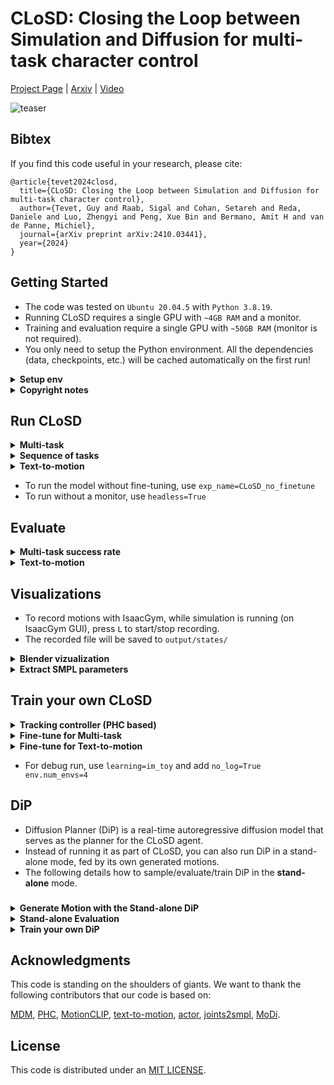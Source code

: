 # CLoSD: Closing the Loop between Simulation and Diffusion for multi-task character control

[Project Page](https://guytevet.github.io/CLoSD-page/) | [Arxiv](https://arxiv.org/abs/2410.03441) | [Video](https://www.youtube.com/watch?feature=shared&v=O1tzbiDMW8U)

![teaser](https://github.com/GuyTevet/CLoSD-page/blob/main/static/figures/demo1.gif?raw=true)


## Bibtex

If you find this code useful in your research, please cite:

```
@article{tevet2024closd,
  title={CLoSD: Closing the Loop between Simulation and Diffusion for multi-task character control},
  author={Tevet, Guy and Raab, Sigal and Cohan, Setareh and Reda, Daniele and Luo, Zhengyi and Peng, Xue Bin and Bermano, Amit H and van de Panne, Michiel},
  journal={arXiv preprint arXiv:2410.03441},
  year={2024}
}
```


## Getting Started


- The code was tested on `Ubuntu 20.04.5` with `Python 3.8.19`.
- Running CLoSD requires a single GPU with `~4GB RAM` and a monitor.
- Training and evaluation require a single GPU with `~50GB RAM` (monitor is not required).
- You only need to setup the Python environment. All the dependencies (data, checkpoints, etc.) will be cached automatically on the first run!

<details>
  <summary><b>Setup env</b></summary>

  - Create a Conda env and setup the requirements:

```
conda create -n closd python=3.8
conda activate closd
pip install -r requirement.txt
python -m spacy download en_core_web_sm
```

  - Download [Isaac GYM](https://developer.nvidia.com/isaac-gym), and install it to your env:

```
conda activate closd
cd <ISSAC_GYM_DIR>/python
pip install -e .
```

</details>

<details>
  <summary><b>Copyright notes</b></summary>
  
The code will automatically download cached versions of the following datasets and models. You must adhere to their terms of use!

- SMPL license is according to https://smpl-x.is.tue.mpg.de/
- AMASS license is according to  https://amass.is.tue.mpg.de/
- HumanML3D dataset license is according to https://github.com/EricGuo5513/HumanML3D

</details>

## Run CLoSD

<details>
  <summary><b>Multi-task</b></summary>

```
python closd/run.py\
  learning=im_big robot=smpl_humanoid\
  epoch=-1 test=True no_virtual_display=True\
  headless=False env.num_envs=9\
  env=closd_multitask exp_name=CLoSD_multitask_finetune
```

</details>

<details>
  <summary><b>Sequence of tasks</b></summary>

```
python closd/run.py\
  learning=im_big robot=smpl_humanoid\
  epoch=-1 test=True no_virtual_display=True\
  headless=False env.num_envs=9\
  env=closd_sequence exp_name=CLoSD_multitask_finetune
```

</details>

<details>
  <summary><b>Text-to-motion</b></summary>

```
python closd/run.py\
  learning=im_big robot=smpl_humanoid\
  epoch=-1 test=True no_virtual_display=True\
  headless=False env.num_envs=9\
  env=closd_t2m exp_name=CLoSD_t2m_finetune
```

</details>

- To run the model without fine-tuning, use `exp_name=CLoSD_no_finetune`
- To run without a monitor, use `headless=True`


## Evaluate

<details>
  <summary><b>Multi-task success rate</b></summary>

- To reproduce Table 1 in the paper.

```
python closd/run.py\
 learning=im_big env=closd_multitask robot=smpl_humanoid\
 exp_name=CLoSD_multitask_finetune\
 epoch=-1\
 env.episode_length=500\
 env.dip.cfg_param=7.5\
 env.num_envs=4096\
 test=True\
 no_virtual_display=True\
 headless=True\
 closd_eval=True
```

</details>

<details>
  <summary><b>Text-to-motion</b></summary>
  
- The evaluation process runs on pre-recorded data and reproduces Table 3 in the paper.
- The raw results are at `https://huggingface.co/guytevet/CLoSD/blob/main/evaluation/closd/eval.log`, this code should reproduce it.

```
python -m closd.diffusion_planner.eval.eval_humanml --external_results_file closd/diffusion_planner/saved_motions/closd/CloSD.pkl --do_unique
```

- To log resutls in Wandb, add:

```
 --train_platform_type WandBPlatform --eval_name <wandb_exp_name>
```

</details>

## Visualizations

- To record motions with IsaacGym, while simulation is running (on IsaacGym GUI), press `L` to start/stop recording.
- The recorded file will be saved to `output/states/`


<details>
  <summary><b>Blender vizualization</b></summary>

- This script runs with Blender interpreter and visualizes IsaacGym recordings.
- The code is based on https://github.com/xizaoqu/blender_for_UniHSI and was tested on Blender 4.2


First, setup the Blender interpreter with:

```
blender -b -P closd/blender/setup_blender.py
```

Then visualize with:

```
blender -b -P closd/blender/record2anim.py -- --record_path output/states/YOUR_RECORD_NAME.pkl
```

</details>

<details>
  <summary><b>Extract SMPL parameters</b></summary>

To extract the SMPL parameters of the humanoid, first download [SMPL](https://smpl.is.tue.mpg.de/) and place it in `closd/data/smpl`.

Then run:

```
python closd/utils/extract_smpl.py --record_path output/states/YOUR_RECORD_NAME.pkl
```

The script will save the SMPL parameters that can be visualize with standard SMPL tools, for example those of [MDM](https://github.com/GuyTevet/motion-diffusion-model) or [PHC](https://github.com/ZhengyiLuo/PHC).

</details>


## Train your own CLoSD

<details>
  <summary><b>Tracking controller (PHC based)</b></summary>

```
python closd/run.py\
 learning=im_big env=im_single_prim robot=smpl_humanoid\
 env.cycle_motion=True epoch=-1\
 exp_name=my_CLoSD_no_finetune
```

- Train for 62K epochs


</details>

<details>
  <summary><b>Fine-tune for Multi-task</b></summary>

```
python closd/run.py\
 learning=im_big env=closd_multitask robot=smpl_humanoid\
 learning.params.load_checkpoint=True\
 learning.params.load_path=output/CLoSD/my_CLoSD_no_finetune/Humanoid.pth\
 env.dip.cfg_param=2.5 env.num_envs=3072\
 has_eval=False epoch=-1\
 exp_name=my_CLoSD_multitask_finetune
```

- Train for 4K epochs

</details>


<details>
  <summary><b>Fine-tune for Text-to-motion</b></summary>

```
python closd/run.py\
 learning=im_big env=closd_t2m robot=smpl_humanoid\
 learning.params.load_checkpoint=True\
 learning.params.load_path=output/CLoSD/my_CLoSD_no_finetune/Humanoid.pth\
 env.dip.cfg_param=2.5 env.num_envs=3072\
 has_eval=False epoch=-1\
 exp_name=my_CLoSD_t2m_finetune
```

- Train for 1K epochs

</details>

- For debug run, use `learning=im_toy` and add `no_log=True env.num_envs=4`

## DiP

- Diffusion Planner (DiP) is a real-time autoregressive diffusion model that serves as the planner for the CLoSD agent.
- Instead of running it as part of CLoSD, you can also run DiP in a stand-alone mode, fed by its own generated motions.
- The following details how to sample/evaluate/train DiP in the **stand-alone** mode.

### 

<details>
  <summary><b>Generate Motion with the Stand-alone DiP</b></summary>

Full autoregressive generation (without target):

```
python -m closd.diffusion_planner.sample.generate\
 --model_path closd/diffusion_planner/save/DiP_no-target_10steps_context20_predict40/model000200000.pt\
 --num_repetitions 1 --autoregressive
```

Prefix completion with target trajectory:

```
python -m closd.diffusion_planner.sample.generate\
 --model_path closd/diffusion_planner/save/DiP_multi-target_10steps_context20_predict40/model000300000.pt\
 --num_repetitions 1 --sampling_mode goal\
 --target_joint_names "traj,heading" --target_joint_source data
```

- To sample with random joint target (instead of sampling it from the data, which is more challenging), use `--target_joint_source random`
- Other 'legal' joint conditions are:

```
--target_joint_names 
[traj,heading|
pelvis,heading|
right_wrist,heading|
left_wrist,heading|
right_foot,heading|
left_foot,heading]
```

</details>

<details>
  <summary><b>Stand-alone Evaluation</b></summary>

- Evaluate DiP fed by its own predictions (without the CLoSD framework):
- To reproduce Tables 2 and 3 (the DiP entry) in the paper.

```
python -m closd.diffusion_planner.eval.eval_humanml\
 --guidance_param 7.5\
 --model_path closd/diffusion_planner/save/DiP_no-target_10steps_context20_predict40/model000600343.pt\
 --autoregressive
```

</details>


<details>
  <summary><b>Train your own DiP</b></summary>

The following will reproduce the DiP used in the paper:

```
python -m closd.diffusion_planner.train.train_mdm\
 --save_dir closd/diffusion_planner/save/my_DiP\
 --dataset humanml --arch trans_dec --text_encoder_type bert\
 --diffusion_steps 10 --context_len 20 --pred_len 40\
 --mask_frames --eval_during_training --gen_during_training --overwrite --use_ema --autoregressive --train_platform_type WandBPlatform
```

To train DiP without target conditioning, add `--lambda_target_loc 0`

</details>

## Acknowledgments

This code is standing on the shoulders of giants. We want to thank the following contributors
that our code is based on:

[MDM](https://github.com/GuyTevet/motion-diffusion-model), [PHC](https://github.com/ZhengyiLuo/PHC), [MotionCLIP](https://github.com/GuyTevet/MotionCLIP), [text-to-motion](https://github.com/EricGuo5513/text-to-motion), [actor](https://github.com/Mathux/ACTOR), [joints2smpl](https://github.com/wangsen1312/joints2smpl), [MoDi](https://github.com/sigal-raab/MoDi).

## License
This code is distributed under an [MIT LICENSE](LICENSE).
